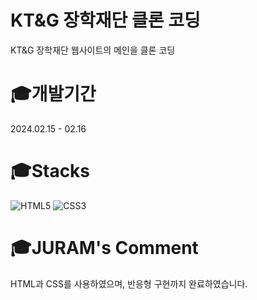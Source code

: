 # KT&G 장학재단 클론 코딩
KT&G 장학재단 웹사이트의 메인을 클론 코딩

# 🎓개발기간
2024.02.15 - 02.16

# 🎓Stacks
![HTML5](https://img.shields.io/badge/html5-%23E34F26.svg?style=for-the-badge&logo=html5&logoColor=white)
![CSS3](https://img.shields.io/badge/css3-%231572B6.svg?style=for-the-badge&logo=css3&logoColor=white)

# 🎓JURAM's Comment
HTML과 CSS를 사용하였으며, 반응형 구현까지 완료하였습니다.
